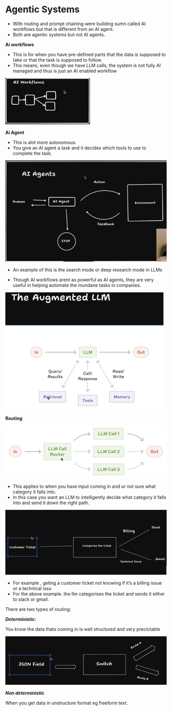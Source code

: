 # Agentic Systems

- With routing and prompt chaining were building sumn called AI workflows but that is different from an AI agent.
- Both are agentic systems but not AI agents.

**Ai workflows**

- This is for when you have pre-defined parts that the data is supposed to take or that the task is supposed to follow.
- This means, even though we have LLM calls, the system is not fully AI managed and thus is just an AI enabled workflow

![image.png](Agentic%20Systems%20223162ab7048808aa602f842cbccb0d8/image.png)

**Ai Agent**

- This is alot more autonomous.
- You give an AI agent a task and it decides which tools to use to complete the task.

![image.png](Agentic%20Systems%20223162ab7048808aa602f842cbccb0d8/image%201.png)

- An example of this is the search mode or deep research mode in LLMs

- Though AI workflows arent as powerful as AI agents, they are very useful in helping automate the mundane tasks in companies.

![image.png](Agentic%20Systems%20223162ab7048808aa602f842cbccb0d8/image%202.png)

**Routing**

![image.png](Agentic%20Systems%20223162ab7048808aa602f842cbccb0d8/image%203.png)

- This applies to when you have input coming in and ur not sure what category it falls into.
- In this case you want an LLM to intelligently decide  what category it falls into and send it down the right path.

![image.png](Agentic%20Systems%20223162ab7048808aa602f842cbccb0d8/image%204.png)

- For example , geting a customer ticket not knowing if it’s a billing issue or a technical issu
- For the above example. the llm categorises the ticket and sends it either to slack or gmail.

There are two types of routing:

***Deterministic:*** 

You know the data thats coming in is well structured and very precictable

![image.png](Agentic%20Systems%20223162ab7048808aa602f842cbccb0d8/image%205.png)

***Non deterministic***

When you get data in unstructure format eg freeform text.